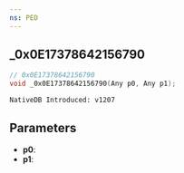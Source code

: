 ```yaml
---
ns: PED
---
```

## _0x0E17378642156790

```c
// 0x0E17378642156790
void _0x0E17378642156790(Any p0, Any p1);
```

```
NativeDB Introduced: v1207
```

## Parameters
* **p0**:
* **p1**:
